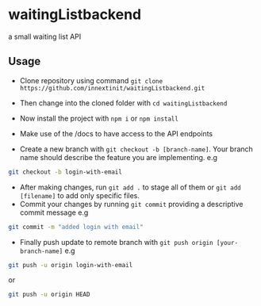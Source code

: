 # waitingListbackend
a small waiting list API

## Usage
- Clone repository using command `git clone https://github.com/innextinit/waitingListbackend.git`
- Then change into the cloned folder with `cd waitingListbackend`
- Now install the project with `npm i` or `npm install`
- Make use of the /docs to have access to the API endpoints

- Create a new branch with `git checkout -b [branch-name]`. Your branch name should describe the feature you are implementing. e.g

```bash
git checkout -b login-with-email
```

- After making changes, run `git add .` to stage all of them or `git add [filename]` to add only specific files.
- Commit your changes by running `git commit` providing a descriptive commit message e.g

```bash
git commit -m "added login with email"
```

- Finally push update to remote branch with `git push origin [your-branch-name]` e.g

```bash
git push -u origin login-with-email
```

or

```bash
git push -u origin HEAD
```


